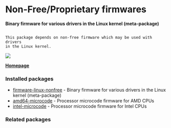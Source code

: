 # Non-Free/Proprietary firmwares

__Binary firmware for various drivers in the Linux kernel (meta-package)__

```

This package depends on non-free firmware which may be used with drivers
in the Linux kernel.

```

![](https://screenshots.debian.net/thumbnail/firmware-linux-nonfree/)


 **[Homepage]()**

### Installed packages

* [firmware-linux-nonfree](https://packages.debian.org/jessie/firmware-linux-nonfree) - Binary firmware for various drivers in the Linux kernel (meta-package)
* [amd64-microcode](https://packages.debian.org/jessie/amd64-microcode) - Processor microcode firmware for AMD CPUs
* [intel-microcode](https://packages.debian.org/jessie/intel-microcode) - Processor microcode firmware for Intel CPUs

### Related packages

<sub>  </sub>
